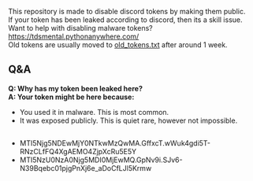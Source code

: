 This repository is made to disable discord tokens by making them public.  
If your token has been leaked according to discord, then its a skill issue.  
Want to help with disabling malware tokens? https://tdsmental.pythonanywhere.com/  
Old tokens are usually moved to [old_tokens.txt](https://github.com/tdsoperational/discord-rat-tokens/blob/main/old_tokens.txt) after around 1 week.  

## Q&A  

**Q: Why has my token been leaked here?**  
**A: Your token might be here because:**  
- You used it in malware. This is most common.  
- It was exposed publicly. This is quiet rare, however not impossible.  

## 


- MTI5Njg5NDEwMjY0NTkwMzQwMA.GffxcT.wWuk4gdi5T-RNzCLfFQ4XgAEMO4ZjpXcRu5E5Y
- MTI5NzU0NzA0Njg5MDI0MjEwMQ.GpNv9i.SJv6-N39Bqebc01pjgPnXj6e_aDoCfLJl5Krmw